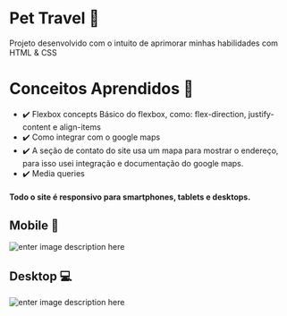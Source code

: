 # Pet Travel 🐶

Projeto desenvolvido com o intuito de aprimorar minhas habilidades com
HTML & CSS

# Conceitos Aprendidos 📝

- ✔️ Flexbox concepts
  Básico do flexbox, como: flex-direction, justify-content e align-items
- ✔️ Como integrar com o google maps
- ✔️ A seção de contato do site usa um mapa para mostrar o endereço, para isso usei integração e documentação do google maps.
- ✔️ Media queries

#### Todo o site é responsivo para smartphones, tablets e desktops.


## Mobile 📱

![enter image description here](https://github.com/jordanruan/sitepettravel/blob/master/img/mobile.gif?raw=true)

## Desktop 💻

![enter image description here](https://github.com/jordanruan/sitepettravel/blob/master/img/desktop.gif?raw=true)
